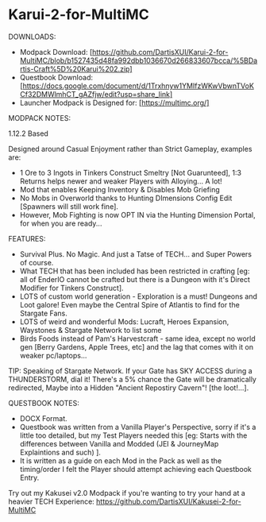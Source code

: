 ﻿# Karui-2-for-MultiMC

DOWNLOADS:

- Modpack Download: [https://github.com/DartisXUI/Karui-2-for-MultiMC/blob/b1527435d48fa992dbb1036670d266833607bcca/%5BDartis-Craft%5D%20Karui%202.zip]
- Questbook Download: [https://docs.google.com/document/d/1Trxhnyw1YMIfzWKwVbwnTVoKCf32DMWlmhCT_gAZfjw/edit?usp=share_link]
- Launcher Modpack is Designed for: [https://multimc.org/]

MODPACK NOTES:

1.12.2 Based

Designed around Casual Enjoyment rather than Strict Gameplay, examples are:
- 1 Ore to 3 Ingots in Tinkers Construct Smeltry [Not Guarunteed], 1:3 Returns helps newer and weaker Players with Alloying... A lot!
- Mod that enables Keeping Inventory & Disables Mob Griefing
- No Mobs in Overworld thanks to Hunting DImensions Config Edit [Spawners will still work fine].
- However, Mob Fighting is now OPT IN via the Hunting Dimension Portal, for when you are ready...

FEATURES:

- Survival Plus. No Magic. And just a Tatse of TECH... and Super Powers of course.
- What TECH that has been included has been restricted in crafting [eg: all of EnderIO cannot be crafted but there is a Dungeon with it's Direct Modifier for Tinkers Construct].
- LOTS of custom world generation - Exploration is a must! Dungeons and Loot galore! Even maybe the Central Spire of Atlantis to find for the Stargate Fans.
- LOTS of weird and wonderful Mods: Lucraft, Heroes Expansion, Waystones & Stargate Network to list some
- Birds Foods instead of Pam's Harvestcraft - same idea, except no world gen [Berry Gardens, Apple Trees, etc] and the lag that comes with it on weaker pc/laptops...

TIP: Speaking of Stargate Network. If your Gate has SKY ACCESS during a THUNDERSTORM, dial it! There's a 5% chance the Gate will be dramatically redirected, Maybe into a Hidden "Ancient Repostiry Cavern"! [the loot!...].

QUESTBOOK NOTES:

- DOCX Format.
- Questbook was written from a Vanilla Player's Perspective, sorry if it's a little too detailed, but my Test Players needed this [eg: Starts with the differences between Vanilla and Modded (JEI & JourneyMap Explaintions and such) ].
- It is written as a guide on each Mod in the Pack as well as the timing/order I felt the Player should attempt achieving each Questbook Entry.

Try out my Kakusei v2.0 Modpack if you're wanting to try your hand at a heavier TECH Experience: https://github.com/DartisXUI/Kakusei-2-for-MultiMC

